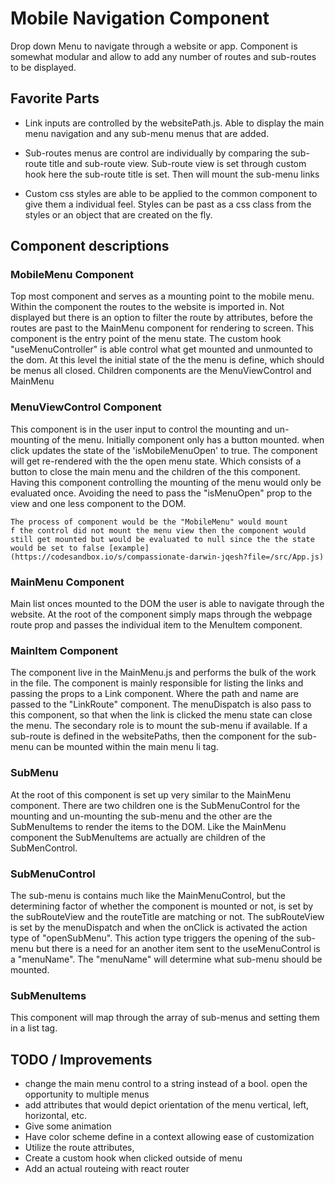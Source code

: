 # Mobile Navigation Component

Drop down Menu to navigate through a website or app. Component is somewhat modular and allow to add any number of routes and sub-routes to be displayed.

## Favorite Parts

- Link inputs are controlled by the websitePath.js. Able to display the main menu navigation and any sub-menu menus that are added.

- Sub-routes menus are control are individually by comparing the sub-route title and sub-route view. Sub-route view is set through custom hook here the sub-route title is set. Then will mount the sub-menu links

- Custom css styles are able to be applied to the common component to give them a individual feel. Styles can be past as a css class from the styles or an object that are created on the fly.

## Component descriptions

### MobileMenu Component

Top most component and serves as a mounting point to the mobile menu. Within the component the routes to the website is imported in. Not displayed but there is an option to filter the route by attributes, before the routes are past to the MainMenu component for rendering to screen. This component is the entry point of the menu state. The custom hook "useMenuController" is able control what get mounted and unmounted to the dom. At this level the initial state of the the menu is define, which should be menus all closed. Children components are the MenuViewControl and MainMenu

### MenuViewControl Component

This component is in the user input to control the mounting and un-mounting of the menu. Initially component only has a button mounted. when click updates the state of the 'isMobileMenuOpen' to true. The component will get re-rendered with the the open menu state. Which consists of a button to close the main menu and the children of the this component. Having this component controlling the mounting of the menu would only be evaluated once. Avoiding the need to pass the "isMenuOpen" prop to the view and one less component to the DOM.

    The process of component would be the "MobileMenu" would mount
    f the control did not mount the menu view then the component would still get mounted but would be evaluated to null since the the state would be set to false [example](https://codesandbox.io/s/compassionate-darwin-jqesh?file=/src/App.js)

### MainMenu Component

Main list onces mounted to the DOM the user is able to navigate through the website. At the root of the component simply maps through the webpage route prop and passes the individual item to the MenuItem component.

### MainItem Component

The component live in the MainMenu.js and performs the bulk of the work in the file. The component is mainly responsible for listing the links and passing the props to a Link component. Where the path and name are passed to the "LinkRoute" component. The menuDispatch is also pass to this component, so that when the link is clicked the menu state can close the menu. The secondary role is to mount the sub-menu if available. If a sub-route is defined in the websitePaths, then the component for the sub-menu can be mounted within the main menu li tag.

### SubMenu

At the root of this component is set up very similar to the MainMenu component. There are two children one is the SubMenuControl for the mounting and un-mounting the sub-menu and the other are the SubMenuItems to render the items to the DOM. Like the MainMenu component the SubMenuItems are actually are children of the SubMenControl.

### SubMenuControl

The sub-menu is contains much like the MainMenuControl, but the determining factor of whether the component is mounted or not, is set by the subRouteView and the routeTitle are matching or not. The subRouteView is set by the menuDispatch and when the onClick is activated the action type of "openSubMenu". This action type triggers the opening of the sub-menu but there is a need for an another item sent to the useMenuControl is a "menuName". The "menuName" will determine what sub-menu should be mounted.

### SubMenuItems

This component will map through the array of sub-menus and setting them in a list tag.

## TODO / Improvements

- change the main menu control to a string instead of a bool. open the opportunity to multiple menus
- add attributes that would depict orientation of the menu vertical, left, horizontal, etc.
- Give some animation
- Have color scheme define in a context allowing ease of customization
- Utilize the route attributes,
- Create a custom hook when clicked outside of menu
- Add an actual routeing with react router
